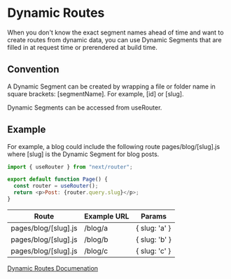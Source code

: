 # Dynamic Routes

When you don't know the exact segment names ahead of time and want to create routes from dynamic data, you can use Dynamic Segments that are filled in at request time or prerendered at build time.

## Convention

A Dynamic Segment can be created by wrapping a file or folder name in square brackets: [segmentName]. For example, [id] or [slug].

Dynamic Segments can be accessed from useRouter.

## Example

For example, a blog could include the following route pages/blog/[slug].js where [slug] is the Dynamic Segment for blog posts.

```js
import { useRouter } from "next/router";

export default function Page() {
  const router = useRouter();
  return <p>Post: {router.query.slug}</p>;
}
```

| Route                | Example URL | Params        |
| -------------------- | ----------- | ------------- |
| pages/blog/[slug].js | /blog/a     | { slug: 'a' } |
| pages/blog/[slug].js | /blog/b     | { slug: 'b' } |
| pages/blog/[slug].js | /blog/c     | { slug: 'c' } |

[Dynamic Routes Documenation](https://nextjs.org/docs/pages/building-your-application/routing/dynamic-routes#convention)
